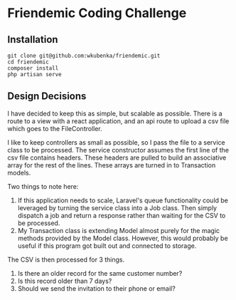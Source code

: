 # Friendemic Coding Challenge

## Installation
```
git clone git@github.com:wkubenka/friendemic.git
cd friendemic
composer install
php artisan serve
```



## Design Decisions
I have decided to keep this as simple, but scalable as possible. 
There is a route to a view with a react application, and an api route to upload a csv file which goes to the FileController.

I like to keep controllers as small as possible, so I pass the file to a service class to be processed. 
The service constructor assumes the first line of the csv file contains headers.
These headers are pulled to build an associative array for the rest of the lines.
These arrays are turned in to Transaction models.

Two things to note here: 
1. If this application needs to scale, Laravel's queue functionality could be leveraged by turning the service class into a Job class.
Then simply dispatch a job and return a response rather than waiting for the CSV to be processed.
2. My Transaction class is extending Model almost purely for the magic methods provided by the Model class. 
However, this would probably be useful if this program got built out and connected to storage. 

The CSV is then processed for 3 things. 
1. Is there an older record for the same customer number?
2. Is this record older than 7 days?
3. Should we send the invitation to their phone or email?


